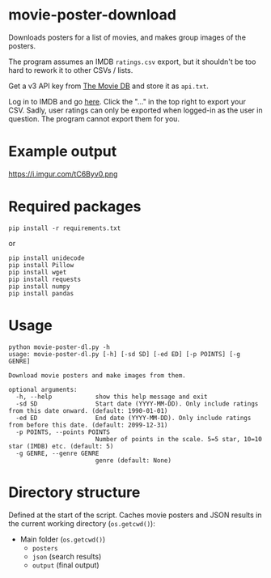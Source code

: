 # movie-poster-download
Downloads posters for a list of movies, and makes group images of the posters.

The program assumes an IMDB `ratings.csv` export, but it shouldn't be too hard to rework it to other CSVs / lists.

Get a v3 API key from [The Movie DB](https://www.themoviedb.org/documentation/api) and store it as `api.txt`.

Log in to IMDB and go [here](https://www.imdb.com/list/ratings). Click the "..." in the top right to export your CSV. Sadly, user ratings can only be exported when logged-in as the user in question. The program cannot export them for you.

# Example output

https://i.imgur.com/tC6Byv0.png

# Required packages

```pip install -r requirements.txt```

or

```
pip install unidecode
pip install Pillow
pip install wget
pip install requests
pip install numpy
pip install pandas
```

# Usage

```
python movie-poster-dl.py -h
usage: movie-poster-dl.py [-h] [-sd SD] [-ed ED] [-p POINTS] [-g GENRE]

Download movie posters and make images from them.

optional arguments:
  -h, --help            show this help message and exit
  -sd SD                Start date (YYYY-MM-DD). Only include ratings from this date onward. (default: 1990-01-01)
  -ed ED                End date (YYYY-MM-DD). Only include ratings from before this date. (default: 2099-12-31)
  -p POINTS, --points POINTS
                        Number of points in the scale. 5=5 star, 10=10 star (IMDB) etc. (default: 5)
  -g GENRE, --genre GENRE
                        genre (default: None)
```

# Directory structure

Defined at the start of the script. Caches movie posters and JSON results in the current working directory (`os.getcwd()`):

* Main folder (`os.getcwd()`)
  * `posters`
  * `json` (search results)
  * `output` (final output)

